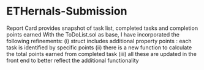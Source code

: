 # ETHernals-Submission

Report Card provides snapshot of task list, completed tasks and completion points earned 
With the ToDoList.sol as base, I have incorporated the following refinements:
(i) struct includes additional property points : each task is identified by specific points
(ii) there is a new function to calculate the total points earned from completed task
(iii) all these are updated in the front end to better reflect the additional functionality   




